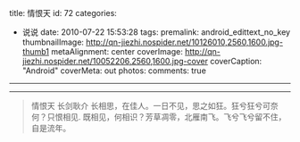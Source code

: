 title: 情恨天
id: 72
categories:
  - 说说
date: 2010-07-22 15:53:28
tags:
premalink: android_edittext_no_key
thumbnailImage: http://qn-jiezhi.nospider.net/10126010,2560,1600.jpg-thumb1
metaAlignment: center
coverImage: http://qn-jiezhi.nospider.net/10052206,2560,1600.jpg-cover
coverCaption: "Android"
coverMeta: out
photos:
comments: true
---
<!--more-->
---
> 情恨天
长剑耿介
长相思，在佳人。一日不见，思之如狂。狂兮狂兮可奈何？只恨相见.
既相见，何相识？芳草凋零，北雁南飞。飞兮飞兮留不住，自是流年。